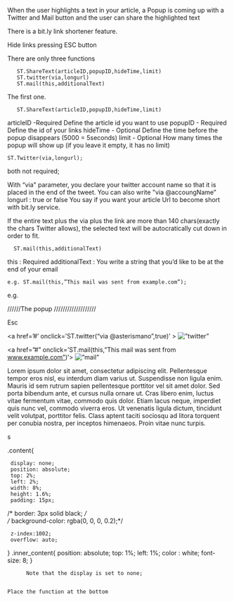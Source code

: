 When the user highlights a text in your article, a Popup is coming up with a Twitter and Mail button and the user can share the highlighted text

There is a bit.ly link shortener feature.

Hide links pressing ESC button


   <script type=”text/javascript” src=”https://raw.githubusercontent.com/Asterixx/ShareText/master/ShareText.js”> </script>




   There are only three functions
   

       ST.ShareText(articleID,popupID,hideTime,limit)
       ST.twitter(via,longurl)
       ST.mail(this,additionalText)



   The first one.

       ST.ShareText(articleID,popupID,hideTime,limit)

articleID -Required  Define the article id you want to use
popupID - Required Define the id of your links
hideTime - Optional Define the time before the popup disappears (5000 = 5seconds)
limit - Optional How many times the popup will show up (if you leave it empty, it has no limit)


    ST.Twitter(via,longurl);


both not required;

 With “via" parameter, you declare your twitter account name so that it is placed in the end of the tweet. You can also write "via @accoungName”
    longurl : true or false You say if you want your article Url to become short with bit.ly service.

If the entire text plus the via plus the link are more than 140 chars(exactly the chars Twitter allows), the selected text will be autocratically cut down in order to fit.



      ST.mail(this,additionalText)

this : Required
 additionalText : You write a string that you’d like to be at the end of your email

    e.g. ST.mail(this,”This mail was sent from example.com”);

e.g.



//////The popup ///////////////////

<div id=”mypopup”  class=”content”>

<div class=”inner_content”>Esc</div>


  <a href=’#’ onclick=’ST.twitter(“via @asterismano”,true)’ >
   <img src=”img/twitter.svg” alt=”twitter”
 width=”26” height=”26” border=”0” />
 </a>

 <a href=”#” onclick=’ST.mail(this,”This mail was sent  from www.example.com”)’>
   <img src=”img/at.png” alt=”mail”
 width=”26” height=”26” border=”0” />
 </a>

</div>



<div id=”myArticle”>

<span>
Lorem ipsum dolor sit amet, consectetur adipiscing elit. Pellentesque tempor eros nisl, eu interdum diam varius ut. Suspendisse non ligula enim. Mauris id sem rutrum sapien pellentesque porttitor vel sit amet dolor. Sed porta bibendum ante, et cursus nulla ornare ut. Cras libero enim, luctus vitae fermentum vitae, commodo quis dolor. Etiam lacus neque, imperdiet quis nunc vel, commodo viverra eros. Ut venenatis ligula dictum, tincidunt velit volutpat, porttitor felis. Class aptent taciti sociosqu ad litora torquent per conubia nostra, per inceptos himenaeos. Proin vitae nunc turpis.

</span>

</div>


<script type=”text/javascript”>
ST.ShareText(‘myArticle’,’mypopup’,3000);

</script>
s

.content{

     display: none;
     position: absolute;
     top: 2%;
     left: 2%;
     width: 8%;
     height: 1.6%;
     padding: 15px;
/*      border: 3px solid black;
*/    
/* background-color: rgba(0, 0, 0, 0.2);*/

     z-index:1002;
     overflow: auto;
}
.inner_content{
 position: absolute;
 top: 1%;
 left: 1%;
 color : white;
 font-size: 8;
}



</pre>

          Note that the display is set to none;


    Place the function at the bottom
